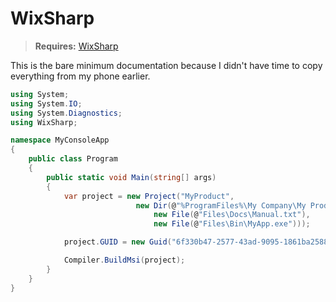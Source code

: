 # WixSharp
> **Requires:** [WixSharp](https://github.com/oleg-shilo/wixsharp)

This is the bare minimum documentation because I didn't have time to copy everything from my phone earlier.

```csharp
using System;
using System.IO;
using System.Diagnostics;
using WixSharp;

namespace MyConsoleApp
{
    public class Program
    {
        public static void Main(string[] args)
        {
            var project = new Project("MyProduct",
                            new Dir(@"%ProgramFiles%\My Company\My Product",
                                new File(@"Files\Docs\Manual.txt"),
                                new File(@"Files\Bin\MyApp.exe")));

            project.GUID = new Guid("6f330b47-2577-43ad-9095-1861ba25889b");

            Compiler.BuildMsi(project);
        }
    }
}
```
